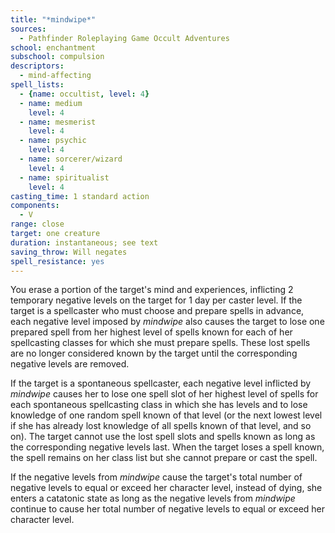 ```yaml
---
title: "*mindwipe*"
sources:
  - Pathfinder Roleplaying Game Occult Adventures
school: enchantment
subschool: compulsion
descriptors:
  - mind-affecting
spell_lists:
  - {name: occultist, level: 4}
  - name: medium
    level: 4
  - name: mesmerist
    level: 4
  - name: psychic
    level: 4
  - name: sorcerer/wizard
    level: 4
  - name: spiritualist
    level: 4
casting_time: 1 standard action
components:
  - V
range: close
target: one creature
duration: instantaneous; see text
saving_throw: Will negates
spell_resistance: yes
---
```


You erase a portion of the target's mind and experiences, inflicting 2 temporary negative levels on the target for 1 day per caster level. If the target is a spellcaster who must choose and prepare spells in advance, each negative level imposed by *mindwipe* also causes the target to lose one prepared spell from her highest level of spells known for each of her spellcasting classes for which she must prepare spells. These lost spells are no longer considered known by the target until the corresponding negative levels are removed.

If the target is a spontaneous spellcaster, each negative level inflicted by *mindwipe* causes her to lose one spell slot of her highest level of spells for each spontaneous spellcasting class in which she has levels and to lose knowledge of one random spell known of that level (or the next lowest level if she has already lost knowledge of all spells known of that level, and so on). The target cannot use the lost spell slots and spells known as long as the corresponding negative levels last. When the target loses a spell known, the spell remains on her class list but she cannot prepare or cast the spell.

If the negative levels from *mindwipe* cause the target's total number of negative levels to equal or exceed her character level, instead of dying, she enters a catatonic state as long as the negative levels from *mindwipe* continue to cause her total number of negative levels to equal or exceed her character level.
